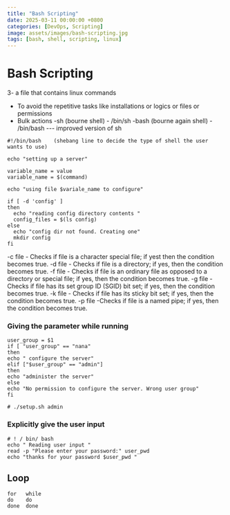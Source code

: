 ```yaml
---
title: "Bash Scripting"
date: 2025-03-11 00:00:00 +0800
categories: [DevOps, Scripting]
image: assets/images/bash-scripting.jpg
tags: [bash, shell, scripting, linux]
---
```


# Bash Scripting

3-  a file that contains linux commands
- To avoid the repetitive tasks like installations or logics or files or permissions
- Bulk actions
-sh (bourne shell) - /bin/sh
-bash (bourne again shell) - /bin/bash  --- improved version of sh


```
#!/bin/bash    (shebang line to decide the type of shell the user wants to use)

echo "setting up a server"

variable_name = value
variable_name = $(command)

echo "using file $variale_name to configure"

if [ -d 'config' ]
then
  echo "reading config directory contents "
  config_files = $(ls config)
else
  echo "config dir not found. Creating one"
  mkdir config
fi

```

-c file - Checks if file is a character special file; if yest then the condition becomes true.
-d file - Checks if file is a directory; if yes, then the condition becomes true.
-f file - Checks if file is an ordinary file as opposed to a directory or special file; if yes, then the condition becomes true.
-g file - Checks if file has its set group ID (SGID) bit set; if yes, then the condition becomes true.
-k file - Checks if file has its sticky bit set; if yes, then the condition becomes true.
-p file -Checks if file is a named pipe; if yes, then the condition becomes true.

### Giving the parameter while running 
```
user_group = $1
if [ "user_group" == "nana"
then
echo " configure the server"
elif ["$user_group" == "admin"]
then
echo "administer the server"
else 
echo "No permission to configure the server. Wrong user group"
fi
```

```
# ./setup.sh admin
```
### Explicitly give the user input

```
# ! / bin/ bash
echo " Reading user input "
read -p "Please enter your password:" user_pwd
echo "thanks for your password $user_pwd "
```


## Loop
```
for   while 
do    do
done  done
```


